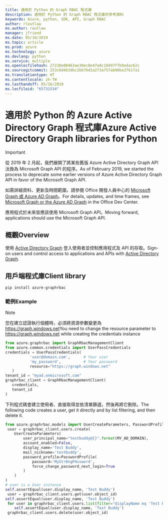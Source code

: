```yaml
---
title: 適用於 Python 的 Graph RBAC 程式庫
description: 適用於 Python 的 Graph RBAC 程式庫的參考資料
keywords: Azure, python, SDK, API, Graph RBAC
author: rloutlaw
ms.author: routlaw
manager: jfriend
ms.date: 05/10/2019
ms.topic: article
ms.prod: azure
ms.technology: azure
ms.devlang: python
ms.service: multiple
ms.openlocfilehash: 27238e00463ae30ec0e47e8c18497ffb9edac62c
ms.sourcegitcommit: 253c8d4b3dbc2bb76d1a273a757ab96ba37617a1
ms.translationtype: HT
ms.contentlocale: zh-TW
ms.lasthandoff: 05/16/2019
ms.locfileid: "65731534"
---
```

# <a name="azure-active-directory-graph-libraries-for-python"></a><span data-ttu-id="b911d-104">適用於 Python 的 Azure Active Directory Graph 程式庫</span><span class="sxs-lookup"><span data-stu-id="b911d-104">Azure Active Directory Graph libraries for Python</span></span>

> [!IMPORTANT]
>
> <span data-ttu-id="b911d-105">從 2019 年 2 月起，我們展開了將某些舊版 Azure Active Directory Graph API 汰換為 Microsoft Graph API 的程序。</span><span class="sxs-lookup"><span data-stu-id="b911d-105">As of February 2019, we started the process to deprecate some earlier versions of Azure Active Directory Graph API in favor of the Microsoft Graph API.</span></span> 
>
> <span data-ttu-id="b911d-106">如需詳細資料、更新及時間範圍，請參閱 Office 開發人員中心的 [Microsoft Graph 或 Azure AD Graph](https://dev.office.com/blogs/microsoft-graph-or-azure-ad-graph)。</span><span class="sxs-lookup"><span data-stu-id="b911d-106">For details, updates, and time frames, see [Microsoft Graph or the Azure AD Graph](https://dev.office.com/blogs/microsoft-graph-or-azure-ad-graph) in the Office Dev Center.</span></span>
>
> <span data-ttu-id="b911d-107">應用程式於未來皆應該使用 Microsoft Graph API。</span><span class="sxs-lookup"><span data-stu-id="b911d-107">Moving forward, applications should use the Microsoft Graph API.</span></span> 

## <a name="overview"></a><span data-ttu-id="b911d-108">概觀</span><span class="sxs-lookup"><span data-stu-id="b911d-108">Overview</span></span> 

<span data-ttu-id="b911d-109">使用 [Active Directory Graph](/azure/active-directory/develop/active-directory-graph-apis) 登入使用者並控制應用程式及 API 的存取。</span><span class="sxs-lookup"><span data-stu-id="b911d-109">Sign-on users and control access to applications and APIs with [Active Directory Graph](/azure/active-directory/develop/active-directory-graph-apis).</span></span>   

## <a name="client-library"></a><span data-ttu-id="b911d-110">用戶端程式庫</span><span class="sxs-lookup"><span data-stu-id="b911d-110">Client library</span></span>   

 ```bash    
pip install azure-graphrbac 
``` 

### <a name="example"></a><span data-ttu-id="b911d-111">範例</span><span class="sxs-lookup"><span data-stu-id="b911d-111">Example</span></span> 
> [!NOTE]   
> <span data-ttu-id="b911d-112">您在建立認證執行個體時，必須將資源參數變更為 https://graph.windows.net</span><span class="sxs-lookup"><span data-stu-id="b911d-112">You need to change the resource parameter to https://graph.windows.net while creating the credentials instance</span></span>    
 ```python  
from azure.graphrbac import GraphRbacManagementClient   
from azure.common.credentials import UserPassCredentials    
 credentials = UserPassCredentials( 
            'user@domain.com',      # Your user 
            'my_password',          # Your password 
            resource="https://graph.windows.net"    
    )   
 tenant_id = "myad.onmicrosoft.com" 
 graphrbac_client = GraphRbacManagementClient(  
    credentials,    
    tenant_id   
)   
``` 
<span data-ttu-id="b911d-113">下列程式碼會建立使用者、直接取得並依清單篩選，然後再將它刪除。</span><span class="sxs-lookup"><span data-stu-id="b911d-113">The following code creates a user, get it directly and by list filtering, and then delete it.</span></span>   
```python   
from azure.graphrbac.models import UserCreateParameters, PasswordProfile    
 user = graphrbac_client.users.create(  
    UserCreateParameters(   
        user_principal_name="testbuddy@{}".format(MY_AD_DOMAIN),    
        account_enabled=False,  
        display_name='Test Buddy',  
        mail_nickname='testbuddy',  
        password_profile=PasswordProfile(   
            password='MyStr0ngP4ssword',    
            force_change_password_next_login=True   
        )   
    )   
)   
# user is a User instance   
self.assertEqual(user.display_name, 'Test Buddy')   
 user = graphrbac_client.users.get(user.object_id)  
self.assertEqual(user.display_name, 'Test Buddy')   
 for user in graphrbac_client.users.list(filter="displayName eq 'Test Buddy'"): 
    self.assertEqual(user.display_name, 'Test Buddy')   
 graphrbac_client.users.delete(user.object_id)  
```